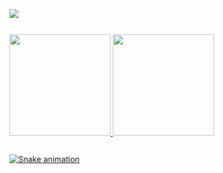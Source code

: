 [![](https://img.shields.io/badge/paypal-donate-yellow?style=flat-square&logo=Paypal)](https://paypal.me/fgsoftwarestudio?locale.x=pt_PT)

##

<div>
  <a href="https://github.com/fgsoftware1">
  <img height="180em" src="https://github-readme-stats.vercel.app/api?username=fgsoftware1&show_icons=true&bg_color=30,e96443,904e95&title_color=fff&include_all_commits=true&count_private=true"/>
  <img height="180em" src="https://github-readme-stats.vercel.app/api/top-langs/?username=fgsoftware1&langs_count=8&theme=radical&layout=compact"/>
</div>

##
![Snake animation](https://github.com/fgsoftware1/fgsoftware1/blob/output/github-contribution-grid-snake.svg)

